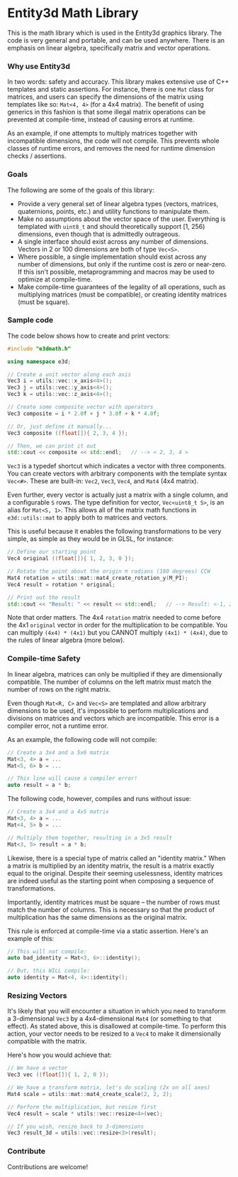 # Entity3d Math Library
This is the math library which is used in the Entity3d graphics library. The code is very general and portable, and can be used anywhere. There is an emphasis on linear algebra, specifically matrix and vector operations.

### Why use Entity3d
In two words: safety and accuracy. This library makes extensive use of C++ templates and static assertions. For instance, there is one `Mat` class for matrices, and users can specify the dimensions of the matrix using templates like so: `Mat<4, 4>` (for a 4x4 matrix). The benefit of using generics in this fashion is that some illegal matrix operations can be prevented at compile-time, instead of causing errors at runtime.

As an example, if one attempts to multiply matrices together with incompatible dimensions, the code will not compile. This prevents whole classes of runtime errors, and removes the need for runtime dimension checks / assertions.

### Goals

The following are some of the goals of this library:
 - Provide a very general set of linear algebra types (vectors, matrices, quaternions, points, etc.) and utility functions to manipulate them.
 - Make no assumptions about the vector space of the user. Everything is templated with `uint8_t` and should theoretically support [1, 256) dimensions, even though that is admittedly outrageous.
 - A single interface should exist across any number of dimensions. Vectors in 2 or 100 dimensions are both of type `Vec<S>`.
 - Where possible, a single implementation should exist across any number of dimensions, but only if the runtime cost is zero or near-zero. If this isn't possible, metaprogramming and macros may be used to optimize at compile-time.
 - Make compile-time guarantees of the legality of all operations, such as multiplying matrices (must be compatible), or creating identity matrices (must be square).

### Sample code

The code below shows how to create and print vectors:

```cpp
#include "e3dmath.h"

using namespace e3d;

// Create a unit vector along each axis
Vec3 i = utils::vec::x_axis<4>();
Vec3 j = utils::vec::y_axis<4>();
Vec3 k = utils::vec::z_axis<4>();

// Create some composite vector with operators
Vec3 composite = i * 2.0f + j * 3.0f + k * 4.0f;

// Or, just define it manually...
Vec3 composite ((float[]){ 2, 3, 4 });

// Then, we can print it out
std::cout << composite << std::endl;   // --> < 2, 3, 4 >
```

`Vec3` is a typedef shortcut which indicates a vector with three components. You can create vectors with arbitrary components with the template syntax `Vec<#>`. These are built-in: `Vec2`, `Vec3`, `Vec4`, and `Mat4` (4x4 matrix).

Even further, every vector is actually just a matrix with a single column, and a configurable `S` rows. The type definition for vector, `Vec<uint8_t S>`, is an alias for `Mat<S, 1>`. This allows all of the matrix math functions in `e3d::utils::mat` to apply both to matrices and vectors.

This is useful because it enables the following transformations to be very simple, as simple as they would be in GLSL, for instance:

```cpp
// Define our starting point
Vec4 original ((float[]){ 1, 2, 3, 0 });

// Rotate the point about the origin π radians (180 degrees) CCW
Mat4 rotation = utils::mat::mat4_create_rotation_y(M_PI);
Vec4 result = rotation * original;

// Print out the result
std::cout << "Result: " << result << std::endl;   // --> Result: <-1, 2, -3, 0>
```

Note that order matters. The 4x4 `rotation` matrix needed to come before the 4x1 `original` vector in order for the multiplication to be compatible. You can multiply `(4x4) * (4x1)` but you CANNOT multiply `(4x1) * (4x4)`, due to the rules of linear algebra (more below).

### Compile-time Safety

In linear algebra, matrices can only be multiplied if they are dimensionally compatible. The number of columns on the left matrix must match the number of rows on the right matrix.

Even though `Mat<R, C>` and `Vec<S>` are templated and allow arbitrary dimensions to be used, it's impossible to perform multiplications and divisions on matrices and vectors which are incompatible. This error is a compiler error, not a runtime error.

As an example, the following code will not compile:

```cpp
// Create a 3x4 and a 5x6 matrix
Mat<3, 4> a = ...
Mat<5, 6> b = ...

// This line will cause a compiler error!
auto result = a * b;
```

The following code, however, compiles and runs without issue:

```cpp
// Create a 3x4 and a 4x5 matrix
Mat<3, 4> a = ...
Mat<4, 5> b = ...

// Multiply them together, resulting in a 3x5 result
Mat<3, 5> result = a * b;
```

Likewise, there is a special type of matrix called an "identity matrix." When a matrix is multiplied by an identity matrix, the result is a matrix exactly equal to the original. Despite their seeming uselessness, identity matrices are indeed useful as the starting point when composing a sequence of transformations.

Importantly, identity matrices must be square – the number of rows must match the number of columns. This is necessary so that the product of multiplication has the same dimensions as the original matrix.

This rule is enforced at compile-time via a static assertion. Here's an example of this:

```cpp
// This will not compile:
auto bad_identity = Mat<3, 6>::identity();

// But, this WILL compile:
auto identity = Mat<4, 4>::identity();
```

### Resizing Vectors

It's likely that you will encounter a situation in which you need to transform a 3-dimensional `Vec3` by a 4x4-dimensional `Mat4` (or something to that effect). As stated above, this is disallowed at compile-time. To perform this action, your vector needs to be resized to a `Vec4` to make it dimensionally compatible with the matrix.

Here's how you would achieve that:

```cpp
// We have a vector
Vec3 vec ((float[]){ 1, 2, 0 });

// We have a transform matrix, let's do scaling (2x on all axes)
Mat4 scale = utils::mat::mat4_create_scale(2, 2, 2);

// Perform the multiplication, but resize first
Vec4 result = scale * utils::vec::resize<4>(vec);

// If you wish, resize back to 3-dimensions
Vec3 result_3d = utils::vec::resize<3>(result);
```

### Contribute
Contributions are welcome!
